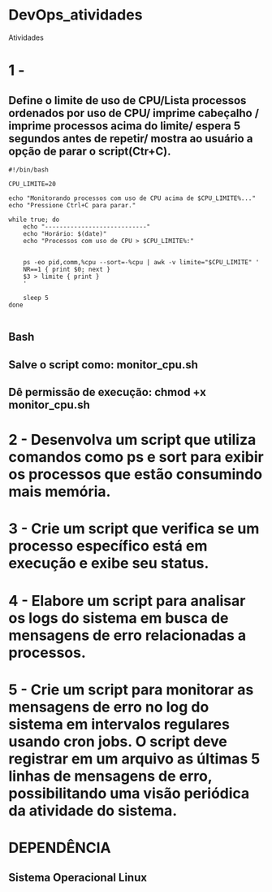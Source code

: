 # DevOps_atividades
Atividades

# 1 - 

## Define o limite de uso de CPU/Lista processos ordenados por uso de CPU/ imprime cabeçalho / imprime processos acima do limite/ espera 5 segundos antes de repetir/ mostra ao usuário a opção de parar o script(Ctr+C).
```
#!/bin/bash

CPU_LIMITE=20

echo "Monitorando processos com uso de CPU acima de $CPU_LIMITE%..."
echo "Pressione Ctrl+C para parar."

while true; do
    echo "----------------------------"
    echo "Horário: $(date)"
    echo "Processos com uso de CPU > $CPU_LIMITE%:"
    
   
    ps -eo pid,comm,%cpu --sort=-%cpu | awk -v limite="$CPU_LIMITE" '
    NR==1 { print $0; next }  
    $3 > limite { print }     
    '

    sleep 5 
done


```
## Bash
## Salve o script como: monitor_cpu.sh
## Dê permissão de execução: chmod +x monitor_cpu.sh


# 2 - Desenvolva um script que utiliza comandos como ps e sort para exibir os processos que estão consumindo mais memória.
# 3 - Crie um script que verifica se um processo específico está em execução e exibe seu status.
# 4 - Elabore um script para analisar os logs do sistema em busca de mensagens de erro relacionadas a processos.
# 5 - Crie um script para monitorar as mensagens de erro no log do sistema em intervalos regulares usando cron jobs. O script deve registrar em um arquivo as últimas 5 linhas de mensagens de erro, possibilitando uma visão periódica da atividade do sistema.


# DEPENDÊNCIA
## Sistema Operacional Linux
